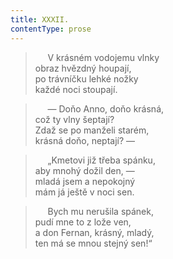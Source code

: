 ```yaml
---
title: XXXII.
contentType: prose
---
```


>      V krásném vodojemu vlnky  
> obraz hvězdný houpají,  
> po trávníčku lehké nožky  
> každé noci stoupají.

>      — Doňo Anno, doňo krásná,  
> což ty vlny šeptají?  
> Zdaž se po manželi starém,  
> krásná doňo, neptají? —

>      „Kmetovi již třeba spánku,  
> aby mnohý dožil den, —  
> mladá jsem a nepokojný  
> mám já ještě v noci sen.

>      Bych mu nerušila spánek,  
> pudí mne to z lože ven,  
> a don Fernan, krásný, mladý,  
> ten má se mnou stejný sen!“
